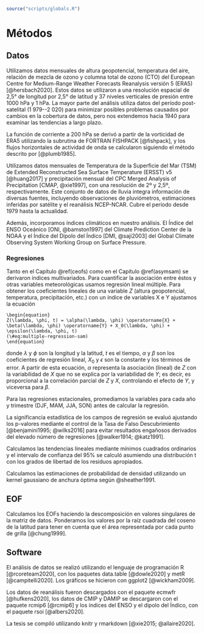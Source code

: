 
```r
source("scripts/globals.R")
```

# Métodos

## Datos

Utilizamos datos mensuales de altura geopotencial, temperatura del aire, relación de mezcla de ozono y columna total de ozono (CTO) del European Centre for Medium-Range Weather Forecasts Reanalysis versión 5 (ERA5) [@hersbach2020].
Estos datos se utilizaron a una resolución espacial de 2,5° de longitud por 2,5° de latitud y 37 niveles verticales de presión entre 1000 hPa y 1 hPa.
La mayor parte del análisis utiliza datos del período post-satelital (1 979--2 020) para minimizar posibles problemas causados por cambios en la cobertura de datos, pero nos extendemos hacia 1940 para examinar las tendencias a largo plazo.

La función de corriente a 200 hPa se derivó a partir de la vorticidad de ERA5 utilizando la subrutina de FORTRAN FISHPACK [@fishpack], y los flujos horizontales de actividad de onda se calcularon siguiendo el método descrito por [@plumb1985].

Utilizamos datos mensuales de Temperatura de la Superficie del Mar (TSM) de Extended Reconstructed Sea Surface Temperature (ERSST) v5 [@huang2017] y precipitación mensual del CPC Merged Analysis of Precipitation [CMAP, @xie1997], con una resolución de 2º y 2,5º, respectivamente.
Este conjunto de datos de lluvia integra información de diversas fuentes, incluyendo observaciones de pluviómetros, estimaciones inferidas por satélite y el reanálisis NCEP-NCAR.
Cubre el período desde 1979 hasta la actualidad.

Además, incorporamos índices climáticos en nuestro análisis.
El Índice del ENSO Oceánico [ONI, @bamston1997] del Climate Prediction Center de la NOAA y el Índice del Dipolo del Índico [DMI, @saji2003] del Global Climate Observing System Working Group on Surface Pressure.

### Regresiones

Tanto en el Capítulo \@ref(ceofs) como en el Capítulo \@ref(asymsam) se derivaron índices multivariados.
Para cuantificar la asociación entre éstos y otras variables meteorológicas usamos regresión lineal múltiple.
Para obtener los coeficientes lineales de una variable $Z$ (altura geopotencial, temperatura, precipitación, etc.) con un índice de variables X e Y ajustamos la ecuación

```{=tex}
\begin{equation}
Z(\lambda, \phi, t) = \alpha(\lambda, \phi) \operatorname{X} + \beta(\lambda, \phi) \operatorname{Y} + X_0(\lambda, \phi) + \epsilon(\lambda, \phi, t)
(\#eq:multiple-regression-sam)
\end{equation}
```
donde $\lambda$ y $\phi$ son la longitud y la latitud, $t$ es el tiempo, $\alpha$ y $\beta$ son los coeficientes de regresión lineal, $X_0$ y $\epsilon$ son la constante y los términos de error.
A partir de esta ecuación, $\alpha$ representa la asociación (lineal) de $Z$ con la variabilidad de $X$ que no se explica por la variabilidad de $Y$; es decir, es proporcional a la correlación parcial de $Z$ y $X$, controlando el efecto de $Y$, y viceversa para $\beta$.

Para las regresiones estacionales, promediamos la variables para cada año y trimestre (DJF, MAM, JJA, SON) antes de calcular la regresión.

La significancia estadística de los campos de regresión se evaluó ajustando los p-valores mediante el control de la Tasa de Falso Descubrimiento [@benjamini1995; @wilks2016] para evitar resultados engañosos derivados del elevado número de regresiones [@walker1914; @katz1991].

Calculamos las tendencias lineales mediante mínimos cuadrados ordinarios y el intervalo de confianza del 95% se calculó asumiendo una distribución t con los grados de libertad de los residuos apropiados.

Calculamos las estimaciones de probabilidad de densidad utilizando un kernel gaussiano de anchura óptima según @sheather1991.

## EOF

Calculamos los EOFs haciendo la descomposición en valores singulares de la matriz de datos.
Ponderamos los valores por la raíz cuadrada del coseno de la latitud para tener en cuenta que el área representada por cada punto de grilla [@chung1999].

## Software

El análisis de datos se realizó utilizando el lenguaje de programación R [@rcoreteam2020], con los paquetes data.table [@dowle2020] y metR [@campitelli2020].
Los gráficos se hicieron con ggplot2 [@wickham2009].

Los datos de reanálisis fueron descargados con el paquete ecmwfr [@hufkens2020], los datos de CMIP y DAMIP se descargaron con el paquete rcmip6 [@rcmip6] y los índices del ENSO y el dipolo del Índico, con el paquete rsoi [@albers2020].

La tesis se compiló utilizando knitr y rmarkdown [@xie2015; @allaire2020].
